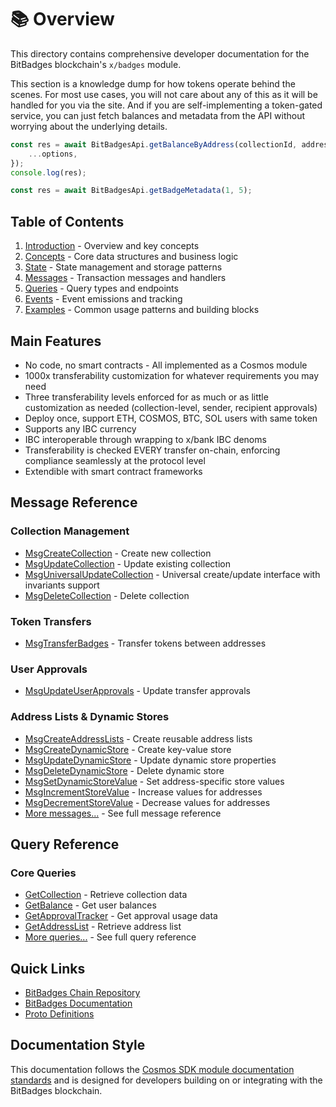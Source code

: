 # 📚 Overview

This directory contains comprehensive developer documentation for the BitBadges blockchain's `x/badges` module.

This section is a knowledge dump for how tokens operate behind the scenes. For most use cases, you will not care about any of this as it will be handled for you via the site. And if you are self-implementing a token-gated service, you can just fetch balances and metadata from the API without worrying about the underlying details.

```typescript
const res = await BitBadgesApi.getBalanceByAddress(collectionId, address, {
    ...options,
});
console.log(res);

const res = await BitBadgesApi.getBadgeMetadata(1, 5);
```

## Table of Contents

1. [Introduction](introduction.md) - Overview and key concepts
2. [Concepts](02-concepts.md) - Core data structures and business logic
3. [State](state.md) - State management and storage patterns
4. [Messages](messages/) - Transaction messages and handlers
5. [Queries](queries/) - Query types and endpoints
6. [Events](events.md) - Event emissions and tracking
7. [Examples](examples/) - Common usage patterns and building blocks

## Main Features

* No code, no smart contracts - All implemented as a Cosmos module
* 1000x transferability customization for whatever requirements you may need
* Three transferability levels enforced for as much or as little customization as needed (collection-level, sender, recipient approvals)
* Deploy once, support ETH, COSMOS, BTC, SOL users with same token
* Supports any IBC currency
* IBC interoperable through wrapping to x/bank IBC denoms
* Transferability is checked EVERY transfer on-chain, enforcing compliance seamlessly at the protocol level
* Extendible with smart contract frameworks

## Message Reference

### Collection Management

* [MsgCreateCollection](messages/msg-create-collection.md) - Create new collection
* [MsgUpdateCollection](messages/msg-update-collection.md) - Update existing collection
* [MsgUniversalUpdateCollection](messages/msg-universal-update-collection.md) - Universal create/update interface with invariants support
* [MsgDeleteCollection](messages/msg-delete-collection.md) - Delete collection

### Token Transfers

* [MsgTransferBadges](messages/msg-transfer-badges.md) - Transfer tokens between addresses

### User Approvals

* [MsgUpdateUserApprovals](messages/msg-update-user-approvals.md) - Update transfer approvals

### Address Lists & Dynamic Stores

* [MsgCreateAddressLists](messages/msg-create-address-lists.md) - Create reusable address lists
* [MsgCreateDynamicStore](messages/msg-create-dynamic-store.md) - Create key-value store
* [MsgUpdateDynamicStore](messages/msg-update-dynamic-store.md) - Update dynamic store properties
* [MsgDeleteDynamicStore](messages/msg-delete-dynamic-store.md) - Delete dynamic store
* [MsgSetDynamicStoreValue](messages/msg-set-dynamic-store-value.md) - Set address-specific store values
* [MsgIncrementStoreValue](messages/msg-increment-store-value.md) - Increase values for addresses
* [MsgDecrementStoreValue](messages/msg-decrement-store-value.md) - Decrease values for addresses
* [More messages...](messages/) - See full message reference

## Query Reference

### Core Queries

* [GetCollection](queries/get-collection.md) - Retrieve collection data
* [GetBalance](queries/get-balance.md) - Get user balances
* [GetApprovalTracker](queries/get-approval-tracker.md) - Get approval usage data
* [GetAddressList](queries/get-address-list.md) - Retrieve address list
* [More queries...](queries/) - See full query reference

## Quick Links

* [BitBadges Chain Repository](https://github.com/bitbadges/bitbadgeschain)
* [BitBadges Documentation](https://docs.bitbadges.io)
* [Proto Definitions](https://github.com/bitbadges/bitbadgeschain/tree/master/proto/badges)

## Documentation Style

This documentation follows the [Cosmos SDK module documentation standards](https://docs.cosmos.network/main/building-modules/README) and is designed for developers building on or integrating with the BitBadges blockchain.

